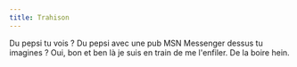 ```yaml
---
title: Trahison
---
```


Du pepsi tu vois ? Du pepsi avec une pub MSN Messenger dessus tu imagines ?
Oui, bon et ben là je suis en train de me l'enfiler. De la boire hein.

